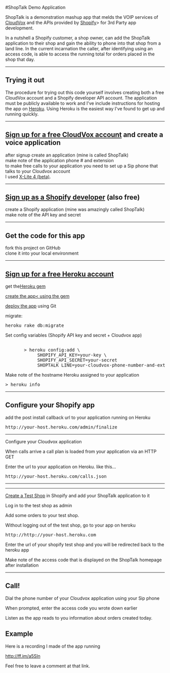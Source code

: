 
#ShopTalk Demo Application

<p>ShopTalk is a demonstration mashup app that melds the VOIP services of <a href="http://cloudvox.com">CloudVox</a>  and the APIs provided by <a href="http://shopify.com">Shopify</a>> for 3rd Party app development.</p>

<p>In a nutshell a Shopify customer, a shop owner, can add the ShopTalk application to their shop and gain the ability to phone into that shop from a land line. In the current incarnation the caller, after identifying using an access code, is able to access the running total for orders placed in the shop that day.</p>
<hr/>
<h2>Trying it out</h2>
<p>
The procedure for trying out this code yourself involves creating both a free CloudVox account and a Shopify developer API account. The application must be publicly available to work and I've include instructions for hosting the app on <a href="http://heroku.com">Heroku</a>. Using Heroku is the easiest way I've found to get up and running quickly. 
<hr/>
<h2><a href="http://cloudvox.com/signup">Sign up for a free CloudVox account</a> and create a voice application</h2>

<p>
after signup create an application (mine is called ShopTalk)<br>
make note of the application phone # and extension<br>
to make free calls to your application you need to set up a Sip phone that talks to your Cloudvox account<br/>
I used <a href="http://help.cloudvox.com/faqs/sip-phones/x-lite">X-Lite 4 (beta)</a>.
</p>
<hr/>
<h2><a href="http://shopify.com/developers">Sign up as a Shopify developer</a> (also free)</h2>
<p>
create a Shopify application (mine was amazingly called ShopTalk)</br>
make note of the API key and secret
</p>
<hr/>
<h2>Get the code for this app</h2>
<p>
fork this project on GitHub </br>
clone it into your local environment
</p>
<hr/>
<h2><a href="http://heroku.com/signup">Sign up for a free Heroku account</a></h2>
<p>get the<a href="http://docs.heroku.com/heroku-command">Heroku gem</a></p>
<p><a href="http://docs.heroku.com/creating-apps">create the app< using the gem</p>
<p><a href="http://docs.heroku.com/git">deploy the app</a> using Git</p>
<p>migrate:</p>
<pre>heroku rake db:migrate</pre>       
<p>Set config variables (Shopify API key and secret + Cloudvox app)</p>   
<pre>    
       > heroku config:add \
            SHOPIFY_API_KEY=your-key \
            SHOPIFY_API_SECRET=your-secret
            SHOPTALK_LINE=your-cloudvox-phone-number-and-extension
</pre>
<p>Make note of the hostname Heroku assigned to your application
<pre>> heroku info</pre>
<hr/>     

<h2>Configure your Shopify app</h2>

<p>add the post install callback url to your application running on Heroku</p>
<pre>http://your-host.heroku.com/admin/finalize</pre>
</hr>  
<hr/> Configure your Cloudvox application</h2>
<p>When calls arrive a call plan is loaded from your application via an HTTP GET</p>
<p>Enter the url to your application on Heroku. like this...</p>
<pre>http://your-host.heroku.com/calls.json</pre>
<hr/> 
<hr/><a href="http://app.shopify.com/services/partners/api_clients/test_shops">Create a Test Shop</a> in Shopify and add your ShopTalk application to it</h2>
<p>Log in to the test shop as admin</p>
<p>Add some orders to your test shop.</p>
<p>Without logging out of the test shop, go to your app on heroku</p>
<pre>http://http://your-host.heroku.com</pre>
<p>Enter the url of your shopify test shop and you will be redirected back to the heroku app</p>
<p>Make note of the access code that is displayed on the ShopTalk homepage after installation</p>
<hr/> 
<h2>Call!</h2>
<p>Dial the phone number of your Cloudvox application using your Sip phone</p>
<p>When prompted, enter the access code you wrote down earlier</p>
<p>Listen as the app reads to you information about orders created today.</p>
</hr/>
<h2>Example</h2>
<p>Here is a recording I made of the app running</p>
<p><a href="http://ff.im/a5Sln">http://ff.im/a5Sln</a></p>
<p>Feel free to leave a comment at that link.</p> 



